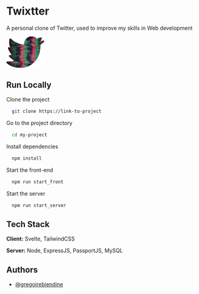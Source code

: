 
# Twixtter

A personal clone of Twitter, used to improve my skills in Web development

<img src="./gitassets/twixtter_logo.png" width="100" />


## Run Locally

Clone the project

```bash
  git clone https://link-to-project
```

Go to the project directory

```bash
  cd my-project
```

Install dependencies

```bash
  npm install
```

Start the front-end

```bash
  npm run start_front
```


Start the server

```bash
  npm run start_server
```


## Tech Stack

**Client:** Svelte, TailwindCSS

**Server:** Node, ExpressJS, PassportJS, MySQL


## Authors

- [@gregoirebiendine](https://github.com/gregoirebiendine)

